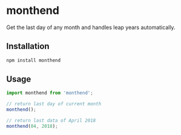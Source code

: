 # monthend

Get the last day of any month and handles leap years automatically.

## Installation

```sh
npm install monthend
```

## Usage

```ts
import monthend from 'monthend';

// return last day of current month
monthend();

// return last data of April 2018
monthend(04, 2018);
```
